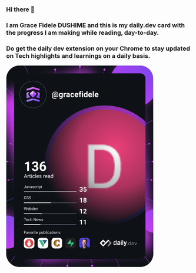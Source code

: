 ### Hi there 👋	
### I am Grace Fidele DUSHIME and this is my daily.dev card with the progress I am making while reading, day-to-day.
### Do get the daily dev extension on your Chrome to stay updated on Tech highlights and learnings on a daily basis.

<a href="https://app.daily.dev/DailyDevTips"><img src="https://github.com/Graziee6/Graziee6/blob/main/devcard.svg" width="400" alt="Grace's Dev Card"/></a>
<!--	
**Graziee6/Graziee6** is a ✨ _special_ ✨ repository because its `README.md` (this file) appears on your GitHub profile.	
Here are some ideas to get you started:	
- 🔭 I’m currently working on ...	
- 🌱 I’m currently learning ...	
- 👯 I’m looking to collaborate on ...	
- 🤔 I’m looking for help with ...	
- 💬 Ask me about ...	
- 📫 How to reach me: ...	
- 😄 Pronouns: ...	
- ⚡ Fun fact: ...	
-->
